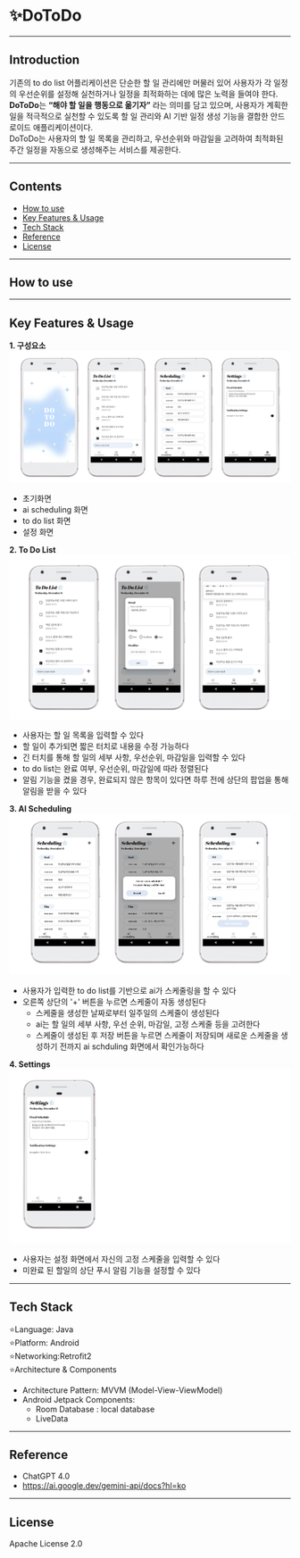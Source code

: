 # ✨DoToDo
---
## Introduction
 기존의 to do list 어플리케이션은 단순한 할 일 관리에만 머물러 있어 사용자가 각 일정의 우선순위를 설정해 실천하거나 일정을 최적화하는 데에 많은 노력을 들여야 한다.<br/>
**DoToDo**는 **“해야 할 일을 행동으로 옮기자”** 라는 의미를 담고 있으며, 사용자가 계획한 일을 적극적으로 실천할 수 있도록 할 일 관리와 AI 기반 일정 생성 기능을 결합한 안드로이드 애플리케이션이다.<br/>
DoToDo는 사용자의 할 일 목록을 관리하고, 우선순위와 마감일을 고려하여 최적화된 주간 일정을 자동으로 생성해주는 서비스를 제공한다.<br/>

---
## Contents
- [How to use](#How-to-use)
- [Key Features & Usage](#key-features---usage)
- [Tech Stack](#Tech-Stack)
- [Reference](#Reference)
- [License](#License)

---
## How to use

---
## Key Features & Usage
**1. 구성요소**
   ![dotodo5](https://github.com/szoyoung/DoToDo/blob/main/image/dotodo5.png)
   - 초기화면
   - ai scheduling 화면
   - to do list 화면
   - 설정 화면

**2. To Do List**
   ![dotodo3](https://github.com/szoyoung/DoToDo/blob/main/image/dotodo3.png)
   - 사용자는 할 일 목록을 입력할 수 있다
   - 할 일이 추가되면 짧은 터치로 내용을 수정 가능하다
   - 긴 터치를 통해 할 일의 세부 사항, 우선순위, 마감일을 입력할 수 있다
   - to do list는 완료 여부, 우선순위, 마감일에 따라 정렬된다
   - 알림 기능을 켰을 경우, 완료되지 않은 항목이 있다면 하루 전에 상단의 팝업을 통해 알림을 받을 수 있다

**3. AI Scheduling**
   ![dotodo4](https://github.com/szoyoung/DoToDo/blob/main/image/dotodo4.png)
   - 사용자가 입력한 to do list를 기반으로 ai가 스케줄링을 할 수 있다
   - 오른쪽 상단의 '+' 버튼을 누르면 스케줄이 자동 생성된다
     - 스케줄을 생성한 날짜로부터 일주일의 스케줄이 생성된다
     - ai는 할 일의 세부 사항, 우선 순위, 마감일, 고정 스케줄 등을 고려한다
     - 스케줄이 생성된 후 저장 버튼을 누르면 스케줄이 저장되며 새로운 스케줄을 생성하기 전까지 ai schduling 화면에서 확인가능하다
    
**4. Settings**
   ![dotodo6](https://github.com/szoyoung/DoToDo/blob/main/image/dotodo6.png)
   - 사용자는 설정 화면에서 자신의 고정 스케줄을 입력할 수 있다
   - 미완료 된 할일의 상단 푸시 알림 기능을 설정할 수 있다
---
## Tech Stack
⭐️Language: Java<br/>
⭐️Platform: Android<br/>
⭐️Networking:Retrofit2<br/>
⭐️Architecture & Components<br/>
   - Architecture Pattern: MVVM (Model-View-ViewModel)
   - Android Jetpack Components:
     - Room Database : local database
     - LiveData
---
## Reference
- ChatGPT 4.0
- <https://ai.google.dev/gemini-api/docs?hl=ko>
---
## License
Apache License 2.0
